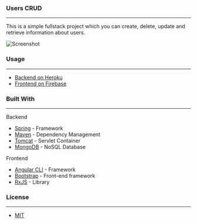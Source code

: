 ### Users CRUD
---
This is a simple fullstack project which you can create, delete, update and retrieve information about users.

![Screenshot](https://github.com/luizfvm/restful-api/blob/master/rest-client/src/assets/restclient.PNG)

### Usage
---

* [Backend on Heroku](https://luizfvm-restful-api.herokuapp.com/swagger-ui.html)
* [Frontend on Firebase](https://lfvm-rest-client.firebaseapp.com/users)

### Built With
---
Backend
* [Spring](https://spring.io) - Framework
* [Maven](https://maven.apache.org) - Dependency Management
* [Tomcat](http://tomcat.apache.org) - Servlet Container
* [MongoDB](https://www.mongodb.com) - NoSQL Database

Frontend
* [Angular CLI](https://cli.angular.io) - Framework
* [Bootstrap](https://getbootstrap.com.br) - Front-end framework
* [RxJS](https://rxjs-dev.firebaseapp.com) - Library

### License
---
* [MIT](https://choosealicense.com/licenses/mit/)
